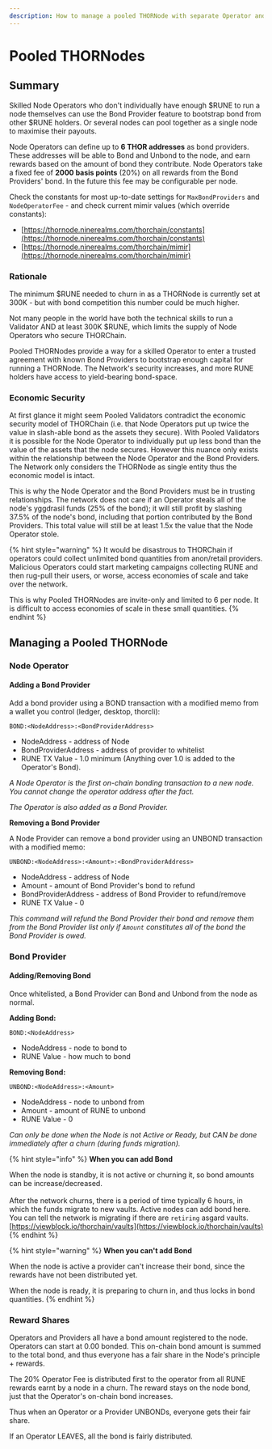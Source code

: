 ```yaml
---
description: How to manage a pooled THORNode with separate Operator and Providers.
---
```


# Pooled THORNodes

## Summary

Skilled Node Operators who don't individually have enough $RUNE to run a node themselves can use the Bond Provider feature to bootstrap bond from other $RUNE holders. Or several nodes can pool together as a single node to maximise their payouts.&#x20;

Node Operators can define up to **6 THOR addresses** as bond providers. These addresses will be able to Bond and Unbond to the node, and earn rewards based on the amount of bond they contribute. Node Operators take a fixed fee of **2000 basis points** (20%) on all rewards from the Bond Providers' bond. In the future this fee may be configurable per node.&#x20;

Check the constants for most up-to-date settings for `MaxBondProviders` and `NodeOperatorFee` - and check current mimir values (which override constants):

* [https://thornode.ninerealms.com/thorchain/constants](https://thornode.ninerealms.com/thorchain/constants)
* [https://thornode.ninerealms.com/thorchain/mimir](https://thornode.ninerealms.com/thorchain/mimir)

### Rationale

The minimum $RUNE needed to churn in as a THORNode is currently set at 300K - but with bond competition this number could be much higher.&#x20;

Not many people in the world have both the technical skills to run a Validator AND at least 300K $RUNE, which limits the supply of Node Operators who secure THORChain.

Pooled THORNodes provide a way for a skilled Operator to enter a trusted agreement with known Bond Providers to bootstrap enough capital for running a THORNode. The Network's security increases, and more RUNE holders have access to yield-bearing bond-space.&#x20;

### Economic Security

At first glance it might seem Pooled Validators contradict the economic security model of THORChain (i.e. that Node Operators put up twice the value in slash-able bond as the assets they secure). With Pooled Validators it is possible for the Node Operator to individually put up less bond than the value of the assets that the node secures. However this nuance only exists within the relationship between the Node Operator and the Bond Providers. The Network only considers the THORNode as single entity thus the economic model is intact.&#x20;

This is why the Node Operator and the Bond Providers must be in trusting relationships. The network does not care if an Operator steals all of the node's yggdrasil funds (25% of the bond); it will still profit by slashing 37.5% of the node's bond, including that portion contributed by the Bond Providers. This total value will still be at least 1.5x the value that the Node Operator stole.&#x20;

{% hint style="warning" %}
It would be disastrous to THORChain if operators could collect unlimited bond quantities from anon/retail providers. Malicious Operators could start marketing campaigns collecting RUNE and then rug-pull their users, or worse, access economies of scale and take over the network.&#x20;

This is why Pooled THORNodes are invite-only and limited to 6 per node. It is difficult to access economies of scale in these small quantities.&#x20;
{% endhint %}

## Managing a Pooled THORNode

### Node Operator

#### Adding a Bond Provider

Add a bond provider using a BOND transaction with a modified memo from a wallet you control (ledger, desktop, thorcli):

`BOND:<NodeAddress>:<BondProviderAddress>`

* NodeAddress - address of Node
* BondProviderAddress - address of provider to whitelist&#x20;
* RUNE TX Value - 1.0 minimum (Anything over 1.0 is added to the Operator's Bond).&#x20;

_A Node Operator is the first on-chain bonding transaction to a new node. You cannot change the operator address after the fact._&#x20;

_The Operator is also added as a Bond Provider._&#x20;

**Removing a Bond Provider**

A Node Provider can remove a bond provider using an UNBOND transaction with a modified memo:

`UNBOND:<NodeAddress>:<Amount>:<BondProviderAddress>`

* NodeAddress - address of Node
* Amount - amount of Bond Provider's bond to refund
* BondProviderAddress - address of Bond Provider to refund/remove
* RUNE TX Value - 0

_This command will refund the Bond Provider their bond and remove them from the Bond Provider list only if `Amount` constitutes all of the bond the Bond Provider is owed._

### Bond Provider

#### Adding/Removing Bond

Once whitelisted, a Bond Provider can Bond and Unbond from the node as normal.&#x20;

**Adding Bond:**

`BOND:<NodeAddress>`&#x20;

* NodeAddress - node to bond to
* RUNE Value - how much to bond

**Removing Bond:**

`UNBOND:<NodeAddress>:<Amount>`

* NodeAddress - node to unbond from
* Amount - amount of RUNE to unbond
* RUNE Value - 0

_Can only be done when the Node is not Active or Ready, but CAN be done immediately after a churn (during funds migration)._&#x20;

{% hint style="info" %}
**When you can add Bond**

When the node is standby, it is not active or churning it, so bond amounts can be increase/decreased.\
\
After the network churns, there is a period of time typically 6 hours, in which the funds migrate to new vaults. Active nodes can add bond here. You can tell the network is migrating if there are `retiring` asgard vaults. \
[https://viewblock.io/thorchain/vaults](https://viewblock.io/thorchain/vaults)
{% endhint %}

{% hint style="warning" %}
**When you can't add Bond**

When the node is active a provider can't increase their bond, since the rewards have not been distributed yet.&#x20;

When the node is ready, it is preparing to churn in, and thus locks in bond quantities.
{% endhint %}

### Reward Shares

Operators and Providers all have a bond amount registered to the node. Operators can start at 0.00 bonded. This on-chain bond amount is summed to the total bond, and thus everyone has a fair share in the Node's principle + rewards.&#x20;

The 20% Operator Fee is distributed first to the operator from all RUNE rewards earnt by a node in a churn. The reward stays on the node bond, just that the Operator's on-chain bond increases.&#x20;

Thus when an Operator or a Provider UNBONDs, everyone gets their fair share.&#x20;

If an Operator LEAVES, all the bond is fairly distributed.&#x20;

